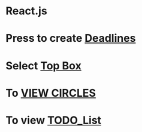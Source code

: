 # React.js
# Press to create [Deadlines](https://chreol.github.io/REACT/week2/index.html)
# Select [Top Box](https://chreol.github.io/REACT/week3/index.html)
# To [VIEW CIRCLES](https://chreol.github.io/REACT/circles/index.html)
# To view [TODO_List](https://chreol.github.io/REACT/todo_list/index.html)
